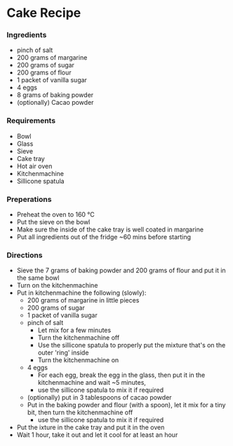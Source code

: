 # Cake Recipe

### Ingredients
* pinch of salt
* 200 grams of margarine
* 200 grams of sugar
* 200 grams of flour
* 1 packet of vanilla sugar
* 4 eggs
* 8 grams of baking powder
* (optionally) Cacao powder

### Requirements
* Bowl
* Glass
* Sieve
* Cake tray
* Hot air oven
* Kitchenmachine
* Sillicone spatula

### Preperations
* Preheat the oven to 160 °C
* Put the sieve on the bowl
* Make sure the inside of the cake tray is well coated in margarine
* Put all ingredients out of the fridge ~60 mins before starting 

### Directions
* Sieve the 7 grams of baking powder and 200 grams of flour and put it in the same bowl
* Turn on the kitchenmachine
* Put in kitchenmachine the following (slowly):
	* 200 grams of margarine in little pieces
	* 200 grams of sugar
	* 1 packet of vanilla sugar
	* pinch of salt
		* Let mix for a few minutes
		* Turn the kitchenmachine off
		* Use the sillicone spatula to properly put the mixture that's on the outer 'ring' inside
		* Turn the kitchenmachine on
	* 4 eggs
		* For each egg, break the egg in the glass, then put it in the kitchenmachine and wait ~5 minutes,
		* use the sillicone spatula to mix it if required
	* (optionally) put in 3 tablespoons of cacao powder
	* Put in the baking powder and flour (with a spoon), let it mix for a tiny bit, then turn the kitchenmachine off
		* use the sillicone spatula to mix it if required
* Put the ixture in the cake tray and put it in the oven
* Wait 1 hour, take it out and let it cool for at least an hour